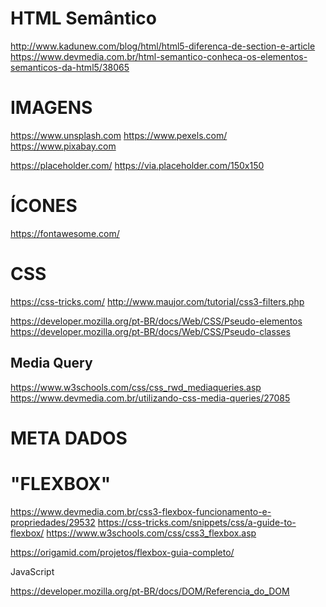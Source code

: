 # HTML Semântico
http://www.kadunew.com/blog/html/html5-diferenca-de-section-e-article
https://www.devmedia.com.br/html-semantico-conheca-os-elementos-semanticos-da-html5/38065 

# IMAGENS
https://www.unsplash.com
https://www.pexels.com/
https://www.pixabay.com

https://placeholder.com/
https://via.placeholder.com/150x150

# ÍCONES
https://fontawesome.com/

# CSS
https://css-tricks.com/
http://www.maujor.com/tutorial/css3-filters.php

https://developer.mozilla.org/pt-BR/docs/Web/CSS/Pseudo-elementos
https://developer.mozilla.org/pt-BR/docs/Web/CSS/Pseudo-classes

## Media Query

https://www.w3schools.com/css/css_rwd_mediaqueries.asp
https://www.devmedia.com.br/utilizando-css-media-queries/27085

# META DADOS

<meta name="viewport" content="width=device-width, initial-scale=1.0">

# "FLEXBOX"
https://www.devmedia.com.br/css3-flexbox-funcionamento-e-propriedades/29532
https://css-tricks.com/snippets/css/a-guide-to-flexbox/
https://www.w3schools.com/css/css3_flexbox.asp

https://origamid.com/projetos/flexbox-guia-completo/

JavaScript

https://developer.mozilla.org/pt-BR/docs/DOM/Referencia_do_DOM
